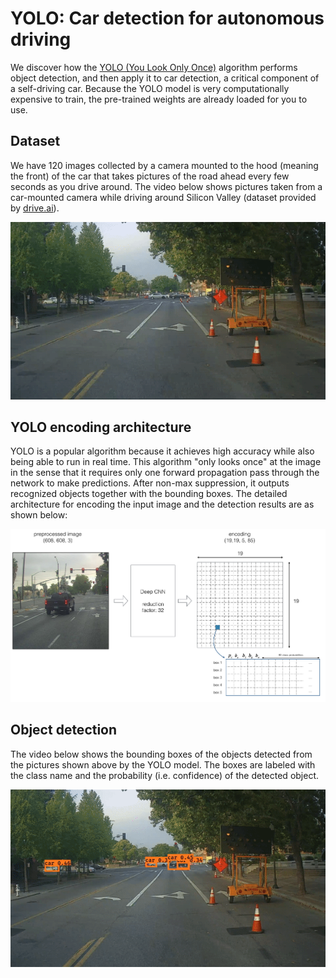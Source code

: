 # YOLO: Car detection for autonomous driving

We discover how the [YOLO (You Look Only Once)](https://pjreddie.com/darknet/yolo/) algorithm performs object detection, and then apply it to car detection, a critical component of a self-driving car. Because the YOLO model is very computationally expensive to train, the pre-trained weights are already loaded for you to use.

## Dataset
We have 120 images collected by a camera mounted to the hood (meaning the front) of the car that takes pictures of the road ahead every few seconds as you drive around. The video below shows pictures taken from a car-mounted camera while driving around Silicon Valley (dataset provided by <a href="https://www.drive.ai/">drive.ai</a>).

![road video](nb_images/road_video.gif)

## YOLO encoding architecture
YOLO is a popular algorithm because it achieves high accuracy while also being able to run in real time. This algorithm "only looks once" at the image in the sense that it requires only one forward propagation pass through the network to make predictions. After non-max suppression, it  outputs recognized objects together with the bounding boxes. The detailed architecture for encoding the input image and the detection results are as shown below:

![Encoding architecture](nb_images/architecture.png)

## Object detection

The video below shows the bounding boxes of the objects detected from the pictures shown above by the YOLO model. The boxes are labeled with the class name and the probability (i.e. confidence) of the detected object.

![road video](nb_images/pred_video.gif)

